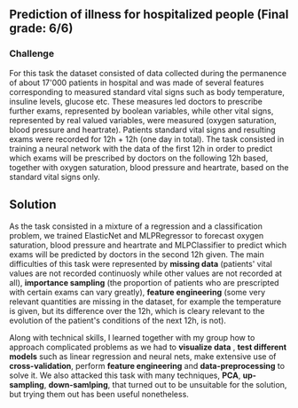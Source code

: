## Prediction of illness for hospitalized people (Final grade: 6/6)

### Challenge
For this task the dataset consisted of data collected during the permanence of about 17'000 patients in hospital and was made of several features corresponding to measured standard vital signs such as body temperature, insuline levels, glucose etc. These measures led doctors to prescribe further exams, represented by boolean variables, while other vital signs, represented by real valued variables, were measured (oxygen saturation, blood pressure and heartrate). Patients standard vital signs and resulting exams were recorded for 12h + 12h (one day in total). The task consisted in training a neural network with the data of the first 12h in order to predict which exams will be prescribed by doctors on the following 12h based, together with oxygen saturation, blood pressure and heartrate, based on the standard vital signs only.

## Solution
As the task consisted in a mixture of a regression and a classification problem, we trained ElasticNet and MLPRegressor to forecast oxygen saturation, blood pressure and heartrate and MLPClassifier to predict which exams will be predicted by doctors in the second 12h given. The main difficulties of this task were represented by **missing data** (patients' vital values are not recorded continuosly while other values are not recorded at all), **importance sampling** (the proportion of patients who are prescripted with certain exams can vary greatly), **feature engineering** (some very relevant quantities are missing in the dataset, for example the temperature is given, but its difference over the 12h, which is cleary relevant to the evolution of the patient's conditions of the next 12h, is not).

Along with technical skills, I learned together with my group how to approach complicated problems as we had to **visualize data** , **test different models** such as linear regression and neural nets, make extensive use of **cross-validation**, perform **feature engineering** and **data-preprocessing** to solve it. We also attacked this task with many techniques, **PCA**, **up-sampling**, **down-samlping**, that turned out to be unsuitable for the solution, but trying them out has been useful nonetheless.
